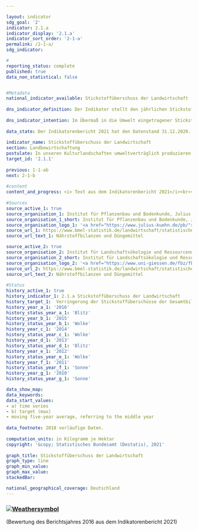 ```yaml
---

layout: indicator    
sdg_goal: '2'    
indicator: 2.1.a    
indicator_display: '2.1.a'    
indicator_sort_order: '2-1-a'    
permalink: /2-1-a/    
sdg_indicator:     

#    
reporting_status: complete    
published: true    
data_non_statistical: false    


#Metadata    
national_indicator_available: Stickstoffüberschuss der Landwirtschaft    
    
dns_indicator_definition: Der Indikator stellt den jährlichen Stickstoffüberschuss für den Sektor Landwirtschaft, berechnet als Stickstoffzufuhr abzüglich Abfuhr von Stickstoff, in Kilogramm (kg) je Hektar (ha) und Jahr landwirtschaftlich genutzter Fläche dar.    
    
dns_indicator_intention: Im Übermaß in die Umwelt eingetragener Stickstoff führt zur Belastung von Grund- und Oberflächenwasser, zur Überversorgung von Binnengewässern, Meeren und Landökosystemen mit Nährstoffen (Eutrophierung), zur Entstehung von Treibhausgasen und versauernden Luftschadstoffen mit negativen Folgen für Klima, Artenvielfalt und Landschaftsqualität. Für den Zeitraum 2028 bis 2032 soll im Mittel eine Verringerung der Stickstoffüberschüsse der Gesamtbilanz für Deutschland auf 70 Kilogramm je Hektar landwirtschaftlich genutzter Fläche pro Jahr erreicht werden.    
    
data_state: Der Indikatorenbericht 2021 hat den Datenstand 31.12.2020. Die Daten auf der DNS-Online Plattform werden regelmäßig aktualisiert, sodass online aktuellere Daten verfügbar sein können als im Indikatorenbericht 2021 veröffentlicht.    
    
indicator_name: Stickstoffüberschuss der Landwirtschaft    
section: Landbewirtschaftung    
postulate: In unseren Kulturlandschaften umweltverträglich produzieren    
target_id: '2.1.1'    
    
previous: 1-1-ab    
next: 2-1-b    
    
#content    
content_and_progress: <i> Text aus dem Indikatorenbericht 2021</i><br><br>Bei der Berechnung des Indikators werden Stickstoffzufuhren durch Düngemittel, aus biologischer Stickstofffixierung, durch atmosphärische Einträge, durch Saat- und Pflanzgut sowie durch Futtermittel berücksichtigt. Die Stickstoffabfuhr erfolgt über pflanzliche und tierische Marktprodukte. Der überschüssige Stickstoff kann in gasförmiger Form in die Atmosphäre entweichen, sich im Boden anreichern oder in Richtung Grundwasser verlagern. Dadurch kann es letztendlich auch zu einem Stickstoffeintrag in Flüsse oder andere Ökosysteme kommen. Der Stickstoffüberschuss der Landwirtschaft beeinflusst hierdurch direkt die Entwicklung der Indikatoren 6.1.b „Nitrat im Grundwasser“, 14.1.a „Stickstoffeintrag über die Zuflüsse in Nord- und Ostsee“ und 15.2 „Eutrophierung der Ökosysteme“. Bei dem Indikator 3.2.a „Emissionen von Luftschadstoffen“ hat der Eintrag von Stickstoff aus der Landwirtschaft in die Atmosphäre Auswirkungen auf die Entstehung von Stickstoffdioxiden und Ammoniak.<br><br>Der Indikator wird vom Institut für Pflanzenbau und Bodenkunde des Julius Kühn-Instituts und dem Institut für Landschaftsökologie und Ressourcenmanagement der Universität Gießen berechnet. Im Jahr 2018 waren Düngemittel mit 54,5&nbsp;% (94 Kilogramm Stickstoff je Hektar) die wichtigste Komponente der Stickstoffzufuhr in der Gesamtbilanz. Daneben trugen Futtermittel mit 34,1&nbsp;% (59&nbsp;kg/ha), die biologische Stickstofffixierung mit 7,6&nbsp;% (13&nbsp;kg/ha) und die außerlandwirtschaftlichen Emissionen mit 1,8&nbsp;% (3&nbsp;kg/ha) substantiell zur Stickstoffzufuhr bei.<br><br>Die Berechnung des Indikators basiert auf dem gleitenden Fünfjahresdurchschnitt, bei dem der Mittelwert aus Werten von fünf Berichtsjahren gebildet wird. Der gleitende Fünfjahresdurchschnitt gibt jeweils den Wert für das mittlere der fünf Berichtjahre an. Hierdurch werden witterungs- und marktabhängige jährliche Schwankungen geglättet, die nicht von den landwirtschaftlichen Betrieben beeinflusst werden können. Der Indikator trifft keine Aussage zur regionalen Verteilung der Stickstoffüberschüsse. Für die Jahre 2016 und 2017 wurden verschiedene Eingangsdaten rückwirkend aktualisiert. Auch wurde die Berechnungsmethodik überarbeitet und einige Koeffizienten wurden aktualisiert. Dadurch ergeben sich Abweichungen bei den Werten des Indikators für die vergangenen Berichtsjahre im Vergleich zu der letzten Veröffentlichung.<br><br>Der gleitende Fünfjahresdurchschnitt des Stickstoffsaldos sank im Zeitraum von 1992 bis 2016 um 19,9&nbsp;% (von 116,6 auf 93,3 Kilogramm je Hektar und Jahr). Die Reduktionen des Stickstoffüberschusses sind jedoch hauptsächlich auf Entwicklungen zu Beginn der Zeitreihe bis zum Jahr 2011 zurückzuführen. Seitdem stagniert der Stickstoffüberschuss und liegt wie schon im Jahr 2011 unverändert bei 93 Kilogramm je Hektar. Somit kann eine Verringerung bis auf 70 Kilogramm je Hektar landwirtschaftlich genutzter Fläche im Jahresmittel 2028-2032 bei einer Fortsetzung der jetzigen Entwicklung nicht erreicht werden. Der deutliche Rückgang des Stickstoffüberschusses Anfang der 1990er Jahre resultierte aus einem reduzierten Düngemitteleinsatz und abnehmenden Tierbeständen in den neuen Bundesländern. Die vergleichsweise schwache Reduktion im weiteren Verlauf der Zeitreihe beruhte auf einem leichten Rückgang beim Einsatz mineralischer Düngemittel und höheren Erntemengen aufgrund des technischen Fortschritts in der Pflanzenproduktion und -züchtung (effizientere Stickstoffdüngung, Sortenspektrum). Gleichzeitig wurde der Anbauumfang ertragsstarker Kulturarten (Mais, Weizen) ausgeweitet, sowie die Futterverwertung bei den Nutztieren verbessert.    
    
#Sources    
source_active_1: true                    
source_organisation_1: Institut für Pflanzenbau und Bodenkunde, Julius Kühn-Institut                    
source_organisation_1_short: Institut für Pflanzenbau und Bodenkunde, Julius Kühn-Institut                    
source_organisation_logo_1: '<a href="https://www.julius-kuehn.de/pb/"><img src="https://g205sdgs.github.io/sdg-indicators/public/logos/jki.png" alt=" Institut für Pflanzenbau und Bodenkunde, Julius Kühn-Institut" title="Klicken Sie hier um zu der Homepage der Organisation zu gelangen" style="border: transparent"/></a>'                    
source_url_1: https://www.bmel-statistik.de/landwirtschaft/statistischer-monatsbericht-des-bmel-kapitel-a-landwirtschaft/                        
source_url_text_1: Nährstoffbilanzen und Düngemittel                        

source_active_2: true                    
source_organisation_2: Institut für Landschaftsökologie und Ressourcenmanagement, Universität Gießen                    
source_organisation_2_short: Institut für Landschaftsökologie und Ressourcenmanagement, Universität Gießen                    
source_organisation_logo_2: '<a href="https://www.uni-giessen.de/fbz/fb09/institute/ilr"><img src="https://g205sdgs.github.io/sdg-indicators/public/logos/ug.png" alt=" Institut für Landschaftsökologie und Ressourcenmanagement, Universität Gießen" title="Klicken Sie hier um zu der Homepage der Organisation zu gelangen" style="border: transparent"/></a>'                    
source_url_2: https://www.bmel-statistik.de/landwirtschaft/statistischer-monatsbericht-des-bmel-kapitel-a-landwirtschaft/                        
source_url_text_2: Nährstoffbilanzen und Düngemittel                        
    
#Status    
history_active_1: true
history_indicator_1: 2.1.a Stickstoffüberschuss der Landwirtschaft
history_target_1:  Verringerung der Stickstoffüberschüsse der Gesamtbilanz für Deutschland auf 70 Kilogramm je Hektar landwirtschaftlich genutzter Fläche im Jahresmittel 2028-2032
history_year_a_1: '2016'                            
history_status_year_a_1: 'Blitz'
history_year_b_1: '2015'                            
history_status_year_b_1: 'Wolke'
history_year_c_1: '2014'                            
history_status_year_c_1: 'Wolke'
history_year_d_1: '2013'                            
history_status_year_d_1: 'Blitz'
history_year_e_1: '2012'                            
history_status_year_e_1: 'Wolke'
history_year_f_1: '2011'                            
history_status_year_f_1: 'Sonne'
history_year_g_1: '2010'                            
history_status_year_g_1: 'Sonne'    

data_show_map:     
data_keywords:    
data_start_values:     
- a) time series
- b) target (max)
- moving five-year average, referring to the middle year
    
data_footnote: 2018 vorläufige Daten.    
    
computation_units: in Kilogramm je Hektar    
copyright: '&copy; Statistisches Bundesamt (Destatis), 2021'
    
graph_title: Stickstoffüberschuss der Landwirtschaft    
graph_type: line    
graph_min_value:     
graph_max_value:     
stackedBar:     

national_geographical_coverage: Deutschland    
---    
```

<div>
  <div class="my-header">
    <h3>
      <a href="https://sustainabledevelopment-deutschland.github.io/status/"><img src="https://g205sdgs.github.io/sdg-indicators/public/Wettersymbole/Blitz.png" title="Der Indikator entwickelt sich nicht in die gewünschte Richtung und somit vergrößert sich der Abstand zum Ziel" alt="Weathersymbol" />
      </a>
    </h3>
  </div>
  <div class="my-header-note">
    <span> (Bewertung des Berichtsjahres 2016 aus dem Indikatorenbericht 2021)</span>
  </div>
</div>